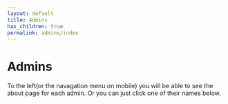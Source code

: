```yaml
---
layout: default
title: Admins
has_children: true
permalink: admins/index
---
```

# Admins
To the left(or the navagation menu on mobile) you will be able to see the about page for each admin.
Or you can just click one of their names below.
